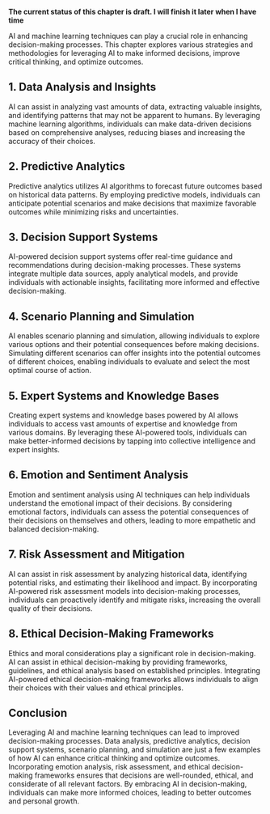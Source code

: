 **The current status of this chapter is draft. I will finish it later when I have time**

AI and machine learning techniques can play a crucial role in enhancing decision-making processes. This chapter explores various strategies and methodologies for leveraging AI to make informed decisions, improve critical thinking, and optimize outcomes.

**1. Data Analysis and Insights**
---------------------------------

AI can assist in analyzing vast amounts of data, extracting valuable insights, and identifying patterns that may not be apparent to humans. By leveraging machine learning algorithms, individuals can make data-driven decisions based on comprehensive analyses, reducing biases and increasing the accuracy of their choices.

**2. Predictive Analytics**
---------------------------

Predictive analytics utilizes AI algorithms to forecast future outcomes based on historical data patterns. By employing predictive models, individuals can anticipate potential scenarios and make decisions that maximize favorable outcomes while minimizing risks and uncertainties.

**3. Decision Support Systems**
-------------------------------

AI-powered decision support systems offer real-time guidance and recommendations during decision-making processes. These systems integrate multiple data sources, apply analytical models, and provide individuals with actionable insights, facilitating more informed and effective decision-making.

**4. Scenario Planning and Simulation**
---------------------------------------

AI enables scenario planning and simulation, allowing individuals to explore various options and their potential consequences before making decisions. Simulating different scenarios can offer insights into the potential outcomes of different choices, enabling individuals to evaluate and select the most optimal course of action.

**5. Expert Systems and Knowledge Bases**
-----------------------------------------

Creating expert systems and knowledge bases powered by AI allows individuals to access vast amounts of expertise and knowledge from various domains. By leveraging these AI-powered tools, individuals can make better-informed decisions by tapping into collective intelligence and expert insights.

**6. Emotion and Sentiment Analysis**
-------------------------------------

Emotion and sentiment analysis using AI techniques can help individuals understand the emotional impact of their decisions. By considering emotional factors, individuals can assess the potential consequences of their decisions on themselves and others, leading to more empathetic and balanced decision-making.

**7. Risk Assessment and Mitigation**
-------------------------------------

AI can assist in risk assessment by analyzing historical data, identifying potential risks, and estimating their likelihood and impact. By incorporating AI-powered risk assessment models into decision-making processes, individuals can proactively identify and mitigate risks, increasing the overall quality of their decisions.

**8. Ethical Decision-Making Frameworks**
-----------------------------------------

Ethics and moral considerations play a significant role in decision-making. AI can assist in ethical decision-making by providing frameworks, guidelines, and ethical analysis based on established principles. Integrating AI-powered ethical decision-making frameworks allows individuals to align their choices with their values and ethical principles.

**Conclusion**
--------------

Leveraging AI and machine learning techniques can lead to improved decision-making processes. Data analysis, predictive analytics, decision support systems, scenario planning, and simulation are just a few examples of how AI can enhance critical thinking and optimize outcomes. Incorporating emotion analysis, risk assessment, and ethical decision-making frameworks ensures that decisions are well-rounded, ethical, and considerate of all relevant factors. By embracing AI in decision-making, individuals can make more informed choices, leading to better outcomes and personal growth.
